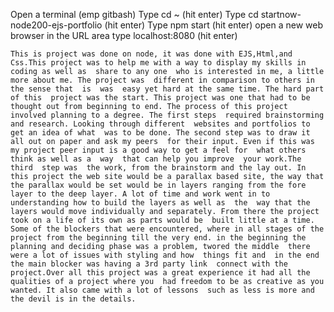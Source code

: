 Open a terminal (emp gitbash)
Type cd ~  (hit enter)
Type cd startnow-node200-ejs-portfolio  (hit enter)
Type npm start (hit enter)
open a new web browser  in the URL  area type localhost:8080 (hit enter)
	
	This is project was done on node, it was done with EJS,Html,and Css.This project was to help me with a way to display my skills in coding as well as  share to any one  who is interested in me, a little more about me. The project was  different in comparison to others in the sense that  is  was  easy yet hard at the same time. The hard part of this  project was the start. This project was one that had to be thought out from beginning to end. The process of this project involved planning to a degree. The first steps  required brainstorming and research. Looking through different  websites and portfolios to get an idea of what  was to be done. The second step was to draw it all out on paper and ask my peers  for their input. Even if this was my project peer input is a good way to get a feel for  what others  think as well as a  way  that can help you improve  your work.The third  step was  the work, from the brainstorm and the lay out. In this project the web site would be a parallax based site, the way that the parallax would be set would be in layers ranging from the fore layer to the deep layer. A lot of time and work went in to understanding how to build the layers as well as  the  way that the layers would move individually and separately. From there the project took on a life of its own as parts would be  built little at a time. Some of the blockers that were encountered, where in all stages of the project from the beginning till the very end. in the beginning the planning and deciding phase was a problem, twored the middle  there were a lot of issues with styling and how  things fit and  in the end the main blocker was having a 3rd party link  connect with the project.Over all this project was a great experience it had all the qualities of a project where you  had freedom to be as creative as you wanted. It also came with a lot of lessons  such as less is more and the devil is in the details. 

